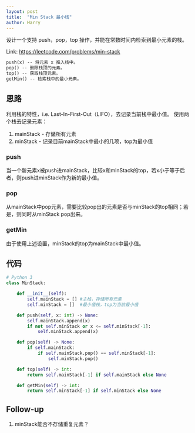 ```yaml
---
layout: post
title:  "Min Stack 最小栈"
author: Harry
---
```


设计一个支持 push，pop，top 操作，并能在常数时间内检索到最小元素的栈。

Link: https://leetcode.com/problems/min-stack

```markdown
push(x) -- 将元素 x 推入栈中。
pop() -- 删除栈顶的元素。
top() -- 获取栈顶元素。
getMin() -- 检索栈中的最小元素。
```

## 思路
利用栈的特性，i.e. Last-In-First-Out（LIFO），去记录当前栈中最小值。
使用两个栈去记录元素：
1. mainStack - 存储所有元素
2. minStack  - 记录目前mainStack中最小的几项，top为最小值

### push
当一个新元素x被push进mainStack，比较x和minStack的top，若x小于等于后者，则push进minStack作为新的最小值。

### pop
从mainStack中pop元素，需要比较pop出的元素是否与minStack的top相同；若是，则同时从minStack pop出来。

### getMin
由于使用上述设置，minStack的top为mainStack中最小值。



## 代码
```python
# Python 3
class MinStack:

    def __init__(self):
        self.mainStack = [] #主栈，存储所有元素
        self.minStack = []  #最小值栈，top为当前最小值

    def push(self, x: int) -> None:
        self.mainStack.append(x)
        if not self.minStack or x <= self.minStack[-1]:
            self.minStack.append(x)

    def pop(self) -> None:
        if self.mainStack:
            if self.mainStack.pop() == self.minStack[-1]:
                self.minStack.pop()

    def top(self) -> int:
        return self.mainStack[-1] if self.mainStack else None

    def getMin(self) -> int:
        return self.minStack[-1] if self.minStack else None
```

## Follow-up
1. minStack能否不存储重复元素？
